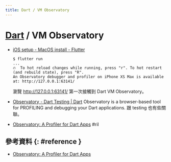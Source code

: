 ```yaml
---
title: Dart / VM Observatory
---
```

# [Dart](dart.md) / VM Observatory

  - [iOS setup - MacOS install \- Flutter](https://flutter.io/docs/get-started/install/macos#ios-setup)

        $ flutter run
        ...
        🔥  To hot reload changes while running, press "r". To hot restart (and rebuild state), press "R".
        An Observatory debugger and profiler on iPhone XS Max is available at: http://127.0.0.1:63141/

    瀏覽 http://127.0.0.1:63141/ 第一次接觸到 Dart VM Observatory。

  - [Observatory - Dart Testing \| Dart](https://www.dartlang.org/guides/testing#observatory) Observatory is a browser-based tool for PROFILING and debugging your Dart applications. 跟 testing 也有些關聯。

  - [Observatory: A Profiler for Dart Apps](https://dart-lang.github.io/observatory/) #ril

## 參考資料 {: #reference }

  - [Observatory: A Profiler for Dart Apps](https://dart-lang.github.io/observatory/)
